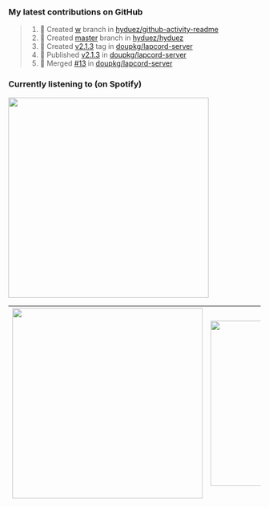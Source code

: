 ### My latest contributions on GitHub
<!--START_SECTION:activity-->

> 1. 🌱 Created [w]([hyduez/github-activity-readme](https://github.com/hyduez/github-activity-readme)/tree/w) branch in [hyduez/github-activity-readme](https://github.com/hyduez/github-activity-readme)
> 2. 🌱 Created [master]([hyduez/hyduez](https://github.com/hyduez/hyduez)/tree/master) branch in [hyduez/hyduez](https://github.com/hyduez/hyduez)
> 3. 🔖 Created [v2.1.3]([doupkg/lapcord-server](https://github.com/doupkg/lapcord-server)/tree/v2.1.3) tag in [doupkg/lapcord-server](https://github.com/doupkg/lapcord-server)
> 4. 🚀 Published [v2.1.3](https://github.com/doupkg/lapcord-server/releases/tag/v2.1.3) in [doupkg/lapcord-server](https://github.com/doupkg/lapcord-server)
> 5. 🎉 Merged [#13](https://github.com/doupkg/lapcord-server/pull/13) in [doupkg/lapcord-server](https://github.com/doupkg/lapcord-server)
<!--END_SECTION:activity-->

### Currently listening to (on Spotify)
<img src="https://spotify-hyduez.vercel.app/api/spotify" width="400em">

| <img src="https://github-readme-stats.vercel.app/api?username=hyduez&show_icons=true&hide_border=true&&count_private=true&include_all_commits=true&theme=transparent" width="380em" /> | <img src="https://github-readme-stats.vercel.app/api/top-langs/?username=hyduez&layout=compact&hide_border=true&theme=transparent" width="330em" /> |
| :-------------------: | :---------------------------------: |
